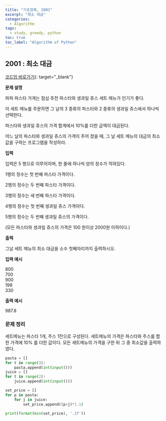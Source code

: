 ```yaml
---
title: "기초정복, 2001"
excerpt: "최소 대금"
categories: 
  - Algorithm
tags:
  - study, greedy, python
toc: true
toc_label: "Algorithm of Python"
---
```


## 2001 : 최소 대금
[코드업 바로가기](https://codeup.kr/problem.php?id=2001){: target="_blank"}

**문제 설명**

파파 파스타 가게는 점심 추천 파스타와 생과일 쥬스 세트 메뉴가 인기가 좋다.

이 세트 메뉴를 주문하면 그 날의 3 종류의 파스타와 2 종류의 생과일 쥬스에서 하나씩 선택한다.

파스타와 생과일 쥬스의 가격 합계에서 10%를 더한 금액이 대금된다.

어느 날의 파스타와 생과일 쥬스의 가격이 주어 졌을 때, 그 날 세트 메뉴의 대금의 최소값을 구하는 프로그램을 작성하라.

**입력**

입력은 5 행으로 이루어지며, 한 줄에 하나씩 양의 정수가 적혀있다.

1행의 정수는 첫 번째 파스타 가격이다.

2행의 정수는 두 번째 파스타 가격이다.

3행의 정수는 세 번째 파스타 가격이다.

4행의 정수는 첫 번째 생과일 쥬스 가격이다.

5행의 정수는 두 번째 생과일 쥬스의 가격이다.

(모든 파스타와 생과일 쥬스의 가격은 100 원이상 2000원 이하이다.)

**출력**

그날 세트 메뉴의 최소 대금을 소수 첫째자리까지 출력하시오.



**입력 예시**

800  
700  
900  
198  
330

**출력 예시**

987.8

### 문제 정리
세트메뉴는 파스타 1개, 주스 1잔으로 구성된다. 세트메뉴의 가격은 파스타와 주스를 합한 가격에 10% 를 더한 값이다.
모든 세트메뉴의 가격을 구한 뒤 그 중 최소값을 출력하였다. 

```python
pasta = []
for t in range(3):
    pasta.append(int(input()))
juice = []
for t in range(2):
    juice.append(int(input()))

set_price = []
for p in pasta:
    for j in juice:
        set_price.append((p+j)*1.1)
        
print(format(min(set_price), '.1f'))
```